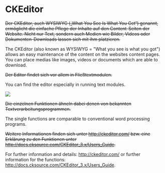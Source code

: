 # CKEditor

~~Der CKEditor, auch WYSIWYG („What You See Is What You Get“) genannt, ermöglicht die einfache Pflege der Inhalte auf den Content-Seiten der Website. Nicht nur Text, sondern auch Medien wie Bilder, Videos oder Dokumenten-Downloads lassen sich mit ihm platzieren.~~

The CKEditor (also known as WYSIWYG = "What you see is what you got") allows an easy maintenance of the content on the websites content pages. You can place medias like images, videos or documents which are able to download.

~~Der Editor findet sich vor allem in Fließtextmodulen.~~

You can find the editor especially in running text modules.

![](bild27.png)

~~Die einzelnen Funktionen ähneln dabei denen von bekannten Textverarbeitungsprogrammen.~~

The single functions are comparable to conventional word processing programs.

~~Weitere Informationen finden sich unter http://ckeditor.com/ bzw. eine Erklärung zu den Funktionen unter http://docs.cksource.com/CKEditor_3.x/Users_Guide.~~ 

For further information and details: http://ckeditor.com/ or further information for the functions: http://docs.cksource.com/CKEditor_3.x/Users_Guide.

